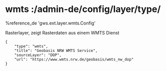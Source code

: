 # wmts :/admin-de/config/layer/type/

%reference_de 'gws.ext.layer.wmts.Config'

Rasterlayer, zeigt Rasterdaten aus einem WMTS Dienst

    {
        "type": "wmts",
        "title": "Geobasis NRW WMTS Service",
        "sourceLayer": "DOP",
        "url": "https://www.wmts.nrw.de/geobasis/wmts_nw_dop"
    }
